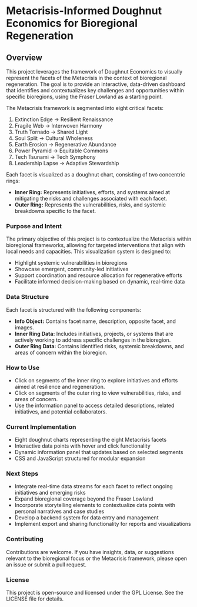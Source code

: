 # Metacrisis-Informed Doughnut Economics for Bioregional Regeneration

## Overview

This project leverages the framework of Doughnut Economics to visually represent the facets of the Metacrisis in the context of bioregional regeneration. The goal is to provide an interactive, data-driven dashboard that identifies and contextualizes key challenges and opportunities within specific bioregions, using the Fraser Lowland as a starting point. 

The Metacrisis framework is segmented into eight critical facets:
1. Extinction Edge → Resilient Renaissance
2. Fragile Web → Interwoven Harmony
3. Truth Tornado → Shared Light
4. Soul Split → Cultural Wholeness
5. Earth Erosion → Regenerative Abundance
6. Power Pyramid → Equitable Commons
7. Tech Tsunami → Tech Symphony
8. Leadership Lapse → Adaptive Stewardship

Each facet is visualized as a doughnut chart, consisting of two concentric rings:
- **Inner Ring:** Represents initiatives, efforts, and systems aimed at mitigating the risks and challenges associated with each facet.
- **Outer Ring:** Represents the vulnerabilities, risks, and systemic breakdowns specific to the facet.

### Purpose and Intent
The primary objective of this project is to contextualize the Metacrisis within bioregional frameworks, allowing for targeted interventions that align with local needs and capacities. This visualization system is designed to:
- Highlight systemic vulnerabilities in bioregions
- Showcase emergent, community-led initiatives
- Support coordination and resource allocation for regenerative efforts
- Facilitate informed decision-making based on dynamic, real-time data

### Data Structure
Each facet is structured with the following components:
- **Info Object:** Contains facet name, description, opposite facet, and images.
- **Inner Ring Data:** Includes initiatives, projects, or systems that are actively working to address specific challenges in the bioregion.
- **Outer Ring Data:** Contains identified risks, systemic breakdowns, and areas of concern within the bioregion.

### How to Use
- Click on segments of the inner ring to explore initiatives and efforts aimed at resilience and regeneration.
- Click on segments of the outer ring to view vulnerabilities, risks, and areas of concern.
- Use the information panel to access detailed descriptions, related initiatives, and potential collaborators.

### Current Implementation
- Eight doughnut charts representing the eight Metacrisis facets
- Interactive data points with hover and click functionality
- Dynamic information panel that updates based on selected segments
- CSS and JavaScript structured for modular expansion

### Next Steps
- Integrate real-time data streams for each facet to reflect ongoing initiatives and emerging risks
- Expand bioregional coverage beyond the Fraser Lowland
- Incorporate storytelling elements to contextualize data points with personal narratives and case studies
- Develop a backend system for data entry and management
- Implement export and sharing functionality for reports and visualizations

### Contributing
Contributions are welcome. If you have insights, data, or suggestions relevant to the bioregional focus or the Metacrisis framework, please open an issue or submit a pull request.

### License
This project is open-source and licensed under the GPL License. See the LICENSE file for details.
